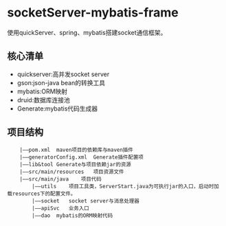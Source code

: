 # socketServer-mybatis-frame
使用quickServer、spring、mybatis搭建socket通信框架。

## 核心清单
* quickserver:高并发socket server
* gson:json-java bean的转换工具
* mybatis:ORM映射
* druid:数据库连接池
* Generate:mybatis代码生成器

## 项目结构
```——ROOT
	|——pom.xml	maven项目的依赖库与maven插件
	|——generatorConfig.xml	Generate插件配置项
	|——lib&tool	Generate与项目依赖jar的资源
	|——src/main/resources	项目资源文件
	|——src/main/java	项目代码
		|——utils	项目工具类，ServerStart.java为可执行jar的入口，启动时加载resources下的配置文件。
		|——socket	socket server与消息处理器
		|——apiSvc	业务入口
		|——dao	mybatis的ORM映射代码
```
